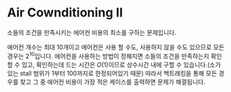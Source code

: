 # Air Cownditioning II

소들의 조건을 만족시키는 에어컨 비용의 최소를 구하는 문제입니다.

에어컨 개수는 최대 10개이고 에어컨은 사용 할 수도, 사용하지 않을 수도 있으므로 모든 경우는 $2^{10}$입니다.
에어컨을 사용하는 방법이 정해지면 소들의 조건을 만족하는지 확인할 수 있고, 확인하는데 드는 시간은 $O(1)$이므로 상수시간 내에 구할 수 있습니다.(소가 있는 stall 범위가 1부터 100까지로 한정되어있기 때문)
따라서 백트래킹을 통해 모든 경우를 찾고 그 중 에어컨 비용이 가장 적은 케이스를 출력하면 문제가 해결됩니다.
